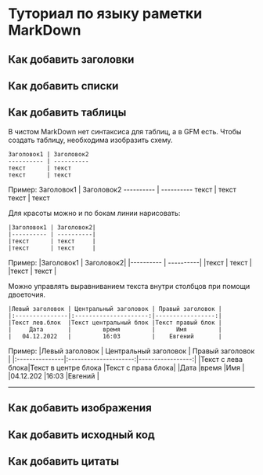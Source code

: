 # Туториал по языку раметки MarkDown

## Как добавить заголовки

## Как добавить списки

## Как добавить таблицы

В чистом MarkDown нет синтаксиса для таблиц, а в GFM есть.
Чтобы создать таблицу, необходима изобразить схему.
```
Заголовок1 | Заголовок2
---------- | ----------
текст      | текст
текст      | текст
```
Пример:
Заголовок1 | Заголовок2
---------- | ----------
текст      | текст
текст      | текст

Для красоты можно и по бокам линии нарисовать:
```
|Заголовок1 | Заголовок2|
|---------- | ----------|
|текст      | текст     |
|текст      | текст     |
```
Пример:
|Заголовок1 | Заголовок2|
|---------- | ----------|
|текст      | текст     |
|текст      | текст     |

Можно управлять выравниванием текста внутри столбцов при помощи двоеточия.
```
|Левый заголовок | Центральный заголовок | Правый заголовок |
|:---------------|:---------------------:|-----------------:|
|Текст лев.блок  |Текст центральный блок |Текст правый блок |
|     Дата       |         время         |      Имя         |
|   04.12.2022   |         16:03         |    Евгений       |
```
Пример:
|Левый заголовок | Центральный заголовок | Правый заголовок |
|:---------------|:---------------------:|-----------------:|
|Текст с лева блока|Текст в центре блока |Текст с права блока|
|Дата            |время                  |Имя               |
|04.12.202       |16:03                  |Евгений           |

****
## Как добавить изображения

## Как добавить исходный код

## Как добавить цитаты
